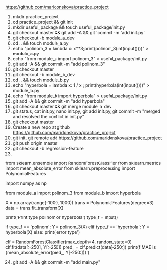 https://github.com/maridonskova/practice_project


1. mkdir practice_project
2. cd practice_project && git init
3. mkdir useful_package && touch useful_package/init.py
4. git checkout master && git add -A && git 'commit -m 'add init.py'
5. git checkout -b module_a_dev
6. cd .. && touch module_a.py
7. echo "polinom_3 = lambda x: x**3;print(polinom_3(int(input())))" > module_a.py
8. echo "from module_a import polinom_3" > useful_package/init.py
9. git add -A && git commit -m "add polinom_3"
10. git checkout master
11. git checkout -b module_b_dev
12. cd .. && touch module_b.py
13. echo "hyperbola = lambda x: 1 / x ; print(hyperbola(int(input())))" > module_b.py
14. echo "from module_b import hyperbola" > useful_package/init.py
15. git add -A && git commit -m "add hyperbola"
16. git checkout master && git merge module_a_dev
17. git status, cat init.py, nano init.py, git add init.py, git commit -m "merged and resolved the conflict in init.py"
18. git checkout master
19. Create a new repo at github https://github.com/maridonskova/practice_project
20. git init, git remote add https://github.com/maridonskova/practice_project
21. git push origin master
22. git checkout -b regression-feature
23.

from sklearn.ensemble import RandomForestClassifier
from sklearn.metrics import mean_absolute_error
from sklearn.preprocessing import PolynomialFeatures

import numpy as np

from module_a import polinom_3
from module_b import hyperbola

X = np.array(range(-1000, 1000))
trans = PolynomialFeatures(degree=3)
data = trans.fit_transform(X)

print('Print type polinom or hyperbola')
type_f = input()

if type_f == 'polinom': 
    Y = polinom_3(X)
elif type_f == 'hyperbola':
    Y = hyperbola(X)
else:
    print('error type')

clf = RandomForestClassifier(max_depth=4, random_state=0)
clf.fit(data[:-250], Y[:-250])
pred_ = clf.predict(data[-250:])
print(f'MAE is {mean_absolute_error(pred_, Y[-250:])}')


24. git add -A && git commit -m "add main.py"

